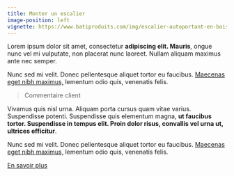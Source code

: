 ```yaml
---
title: Monter un escalier
image-position: left
vignette: https://www.batiproduits.com/img/escalier-autoportant-en-bois-avec-marches-en-console-ego-zero-007748155-product_maxi.jpg
---
```


Lorem ipsum dolor sit amet, consectetur **adipiscing elit. Mauris**, ongue nunc vel mi vulputate, non placerat nunc laoreet. Nullam aliquam maximus ante nec semper. 

Nunc sed mi velit. Donec pellentesque aliquet tortor eu faucibus. [Maecenas eget nibh maximus,]("/index.php/amenagement-de-jardin") lementum odio quis, venenatis felis. 

> Commentaire client

Vivamus quis nisl urna. Aliquam porta cursus quam vitae varius. Suspendisse potenti. Suspendisse quis elementum magna,  **ut faucibus tortor. Suspendisse in tempus elit. Proin dolor risus, convallis vel urna ut, ultrices efficitur**.

Nunc sed mi velit. Donec pellentesque aliquet tortor eu faucibus. [Maecenas eget nibh maximus,]("/index.php/amenagement-de-jardin") lementum odio quis, venenatis felis. 

<a class="btn btn-primary" href="./Nos%20r%C3%A9alisations/01%20-%20Escaliers.html">En savoir plus</a>
